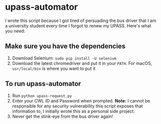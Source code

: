 # upass-automator

I wrote this script because I got tired of persuading the bus driver that I am a university student every time I forgot to renew my UPASS. Here's what you need:

## Make sure you have the dependencies
1. Download Selenium: `sudo pip install -U selenium`
2. Download the latest chromedriver and put it in your `PATH`. For macOS, `usr/local/bin` is where you want to put it

## To run upass-automator
1. Run `python upass-request.py`
2. Enter your CWL ID and Password when prompted. <strong>Note:</strong> I cannot be responsible for any security vulnerability this script exposes that information to, I initially wrote this as a personal side project. 
3. Never get the stink-eye from the bus driver again! 
